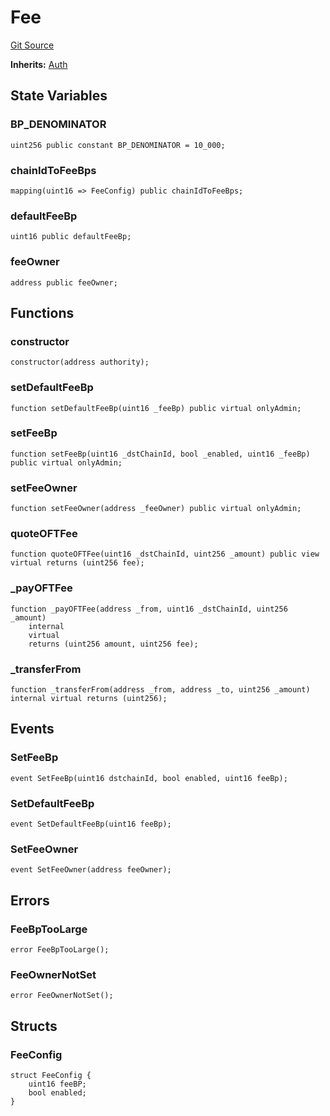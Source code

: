 # Fee

[Git Source](https://github.com/manifoldfinance/mevETH2/blob/b0e2069a5fc2dbba164002d348bd88f3539a53df/src/layerZero/oft/Fee.sol)

**Inherits:**
[Auth](/src/libraries/Auth.sol/contract.Auth.md)

## State Variables

### BP_DENOMINATOR

```solidity
uint256 public constant BP_DENOMINATOR = 10_000;
```

### chainIdToFeeBps

```solidity
mapping(uint16 => FeeConfig) public chainIdToFeeBps;
```

### defaultFeeBp

```solidity
uint16 public defaultFeeBp;
```

### feeOwner

```solidity
address public feeOwner;
```

## Functions

### constructor

```solidity
constructor(address authority);
```

### setDefaultFeeBp

```solidity
function setDefaultFeeBp(uint16 _feeBp) public virtual onlyAdmin;
```

### setFeeBp

```solidity
function setFeeBp(uint16 _dstChainId, bool _enabled, uint16 _feeBp) public virtual onlyAdmin;
```

### setFeeOwner

```solidity
function setFeeOwner(address _feeOwner) public virtual onlyAdmin;
```

### quoteOFTFee

```solidity
function quoteOFTFee(uint16 _dstChainId, uint256 _amount) public view virtual returns (uint256 fee);
```

### \_payOFTFee

```solidity
function _payOFTFee(address _from, uint16 _dstChainId, uint256 _amount)
    internal
    virtual
    returns (uint256 amount, uint256 fee);
```

### \_transferFrom

```solidity
function _transferFrom(address _from, address _to, uint256 _amount) internal virtual returns (uint256);
```

## Events

### SetFeeBp

```solidity
event SetFeeBp(uint16 dstchainId, bool enabled, uint16 feeBp);
```

### SetDefaultFeeBp

```solidity
event SetDefaultFeeBp(uint16 feeBp);
```

### SetFeeOwner

```solidity
event SetFeeOwner(address feeOwner);
```

## Errors

### FeeBpTooLarge

```solidity
error FeeBpTooLarge();
```

### FeeOwnerNotSet

```solidity
error FeeOwnerNotSet();
```

## Structs

### FeeConfig

```solidity
struct FeeConfig {
    uint16 feeBP;
    bool enabled;
}
```
